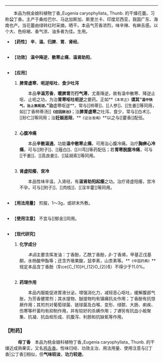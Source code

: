 ---
&emsp;&emsp;本品为桃金娘科植物丁香_Eugenia caryophyllata_ Thunb. 的干燥花蕾。习称**公**丁香。主产于桑给巴尔、马达加斯加、斯里兰卡、印度尼西亚，我国广东、海南也产。当花蕾由绿转红时采摘，晒干。本品气芳香浓烈，味辛辣、有麻舌感。以个大、色棕褐、香气浓、油多者为佳。生用。

- 【**药性**】
	**辛**，**温**。**归脾**、**胃**、**肾经**。<br></br>

- 【**功效**】
	**温中降逆**，**散寒止痛**，**温肾助阳**。<br></br>

- 【**应用**】
	1. **脾胃虚寒**，**呃逆呕吐**，**食少吐泻**
		
		&emsp;&emsp;本品**辛温芳香**，**暖脾胃**而**行气滞**，尤善降逆，故有温中散寒、降逆止呕、止呃之功，为治**胃寒呕吐呃逆**之要药。正如**`《本草正》`**谓其“`温中快气，治上焦呃逆。`”治**虚寒呕逆**，常与[[柿蒂]]、[[人参]]、[[生姜]]等同用，如[[丁香柿蒂汤]]**`《症因脉治》`**；治**脾胃虚寒**之吐泻、食少，常与[[白术]]、[[砂仁]]等同用；治**妊娠恶阻**，**`《证治准绳》`**以之与[[藿香]]配伍。<br></br>
	
	2. **心腹冷痛**
		
		&emsp;&emsp;本品**辛散温通**，功能**温中散寒止痛**，可用治心腹冷痛。治疗**胸痹心冷痛**，可与[[附子]]、[[薤白]]、[[川芎]]等药配伍；若**胃寒脘腹冷痛**，可与[[干姜]]、[[高良姜]]、[[延胡索]]等同用。<br></br>
	
	3. **肾虚阳痿**，**宫冷**
		
		&emsp;&emsp;本品性味辛温，入肾经，有**温肾助阳起痿**之功。治疗肾虚阳痿，宫冷不孕，可与[[附子]]、[[肉桂]]、[[淫羊藿]]等同用。<br></br>

- 【**用法用量**】
	煎服，1～3g，或研末外敷。<br></br>

- 【**使用注意**】
	不宜与[[郁金]]同用。<br></br>

- 【**现代研究**】
	1. **化学成分**
		
		&emsp;&emsp;<dfn>本品</dfn>主要含挥发油：丁香酚，乙酰丁香酚，$β$-丁香烯，甲基正戊基酮，水杨酸甲酯等；还含齐墩果酸，鼠李素，山柰素等。**`《中国药典》`**规定本品含丁香酚（$\ce{C_{10}H_{12}O_{2}}$）不得少于11.0%。<br></br>
	
	2. **药理作用**
		
		&emsp;&emsp;本品内服能促进胃液分泌，增强消化力，减轻恶心呕吐，缓解腹部气胀，为芳香健胃剂；其水提物、醚提物均有镇痛抗炎作用；丁香酚有抗惊厥作用；其煎剂对葡萄球菌、链球菌及白喉、变形、绿脓、大肠、痢疾、伤寒等杆菌均有抑制作用，并有较好的杀螨作用；<dfn>丁香</dfn>另有抗血小板聚集、抗凝、抗血栓形成、抗腹泻、利胆和抗缺氧等作用。

### 【附药】

&emsp;&emsp;&emsp;**母丁香**&emsp;本品为桃金娘科植物丁香_Eugenia caryophyllata_ Thunb. 的干燥近成熟果实，又名<ins>鸡舌香</ins>。性味归经、功效主治、用法用量、使用注意与[[丁香|公丁香]]相似，但**气味较淡**，**功力较逊**。